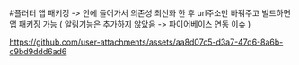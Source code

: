 #플러터 앱 패키징 -> 안에 들어가서 의존성 최신화 한 후 url주소만 바꿔주고 빌드하면 앱 패키징 가능 ( 알림기능은 추가하지 않았음 -> 파이어베이스 연동 이슈 ) 

https://github.com/user-attachments/assets/aa8d07c5-d3a7-47d6-8a6b-c9bd9ddd6ad6

